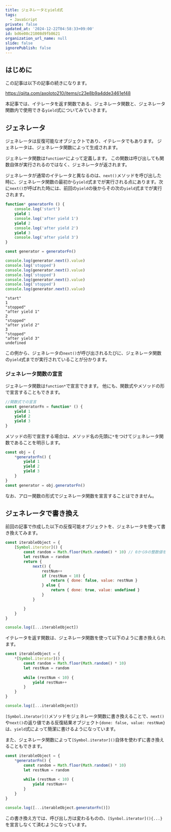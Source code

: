 ```yaml
---
title: ジェネレータとyield式
tags:
  - JavaScript
private: false
updated_at: '2024-12-22T04:58:33+09:00'
id: bd6e08c21008d9fb8621
organization_url_name: null
slide: false
ignorePublish: false
---
```

## はじめに
この記事は以下の記事の続きになります。

https://qiita.com/axoloto210/items/c23e8b9a4dde3461ef48

本記事では、イテレータを返す関数である、ジェネレータ関数と、ジェネレータ関数内で使用できる`yield`式についてみていきます。

## ジェネレータ
ジェネレータは反復可能なオブジェクトであり、イテレータでもあります。
ジェネレータは、ジェネレータ関数によって生成されます。

ジェネレータ関数は`function*`によって定義します。
この関数は呼び出しても関数自体が実行されるのではなく、ジェネレータが返されます。

ジェネレータが通常のイテレータと異なるのは、`next()`メソッドを呼び出した時に、ジェネレータ関数の最初から`yield`式までが実行される点にあります。次に`next()`が呼ばれた時には、前回の`yield`の後からその次の`yield`式までが実行されます。

```js
function* generatorFn () {
    console.log('start')
    yield 1
    console.log('after yield 1')
    yield 2
    console.log('after yield 2')
    yield 3
    console.log('after yield 3')
}

const generator = generatorFn()

console.log(generator.next().value)
console.log('stopped')
console.log(generator.next().value)
console.log('stopped')
console.log(generator.next().value)
console.log('stopped')
console.log(generator.next().value)
```
```
"start" 
1 
"stopped" 
"after yield 1" 
2 
"stopped" 
"after yield 2" 
3 
"stopped" 
"after yield 3" 
undefined 
```
この例から、ジェネレータの`next()`が呼び出されるたびに、ジェネレータ関数の`yield`式までが実行されていることが分かります。

### ジェネレータ関数の宣言
ジェネレータ関数は`function*`で宣言できます。
他にも、関数式やメソッドの形で宣言することもできます。
```js
//関数式での宣言
const generatorFn = function* () {
    yield 1
    yield 2
    yield 3
}
```
メソッドの形で宣言する場合は、メソッド名の先頭に`*`をつけてジェネレータ関数であることを明示します。
```js
const obj = {
    *generatorFn() {
        yield 1
        yield 2
        yield 3
    }
}
const generator = obj.generatorFn()
```
なお、アロー関数の形式でジェネレータ関数を宣言することはできません。

## ジェネレータで書き換え
前回の記事で作成した以下の反復可能オブジェクトを、ジェネレータを使って書き換えてみます。
```js
const iterableObject = {
    [Symbol.iterator]() {
        const random = Math.floor(Math.random() * 10) // 0から9の整数値をランダムに生成
        let restNum = random
        return {
            next() {
                restNum++
                if (restNum < 10) {
                    return { done: false, value: restNum }
                } else {
                    return { done: true, value: undefined }
                }
            }

        }
    }
}

console.log([...iterableObject])
```
イテレータを返す関数は、ジェネレータ関数を使って以下のように書き換えられます。
```js
const iterableObject = {
    *[Symbol.iterator]() {
        const random = Math.floor(Math.random() * 10) 
        let restNum = random
        
        while (restNum < 10) {
            yield restNum++
        }
    }
}

console.log([...iterableObject])
```
`[Symbol.iterator]()`メソッドをジェネレータ関数に書き換えることで、`next()`や`next()`の返り値である反復結果オブジェクト`{done: false, value: restNum}`は、`yield`式によって簡潔に書けるようになっています。

また、ジェネレータ関数によって`[Symbol.iterator]()`自体を使わずに書き換えることもできます。
```js
const iterableObject = {
    *generatorFn() {
        const random = Math.floor(Math.random() * 10) 
        let restNum = random
        
        while (restNum < 10) {
            yield restNum++
        }
    }
}

console.log([...iterableObject.generatorFn()])
```
この書き換え方では、呼び出し方は変わるものの、`[Synbol.iterator](){...}`を宣言しなくて済むようになっています。
